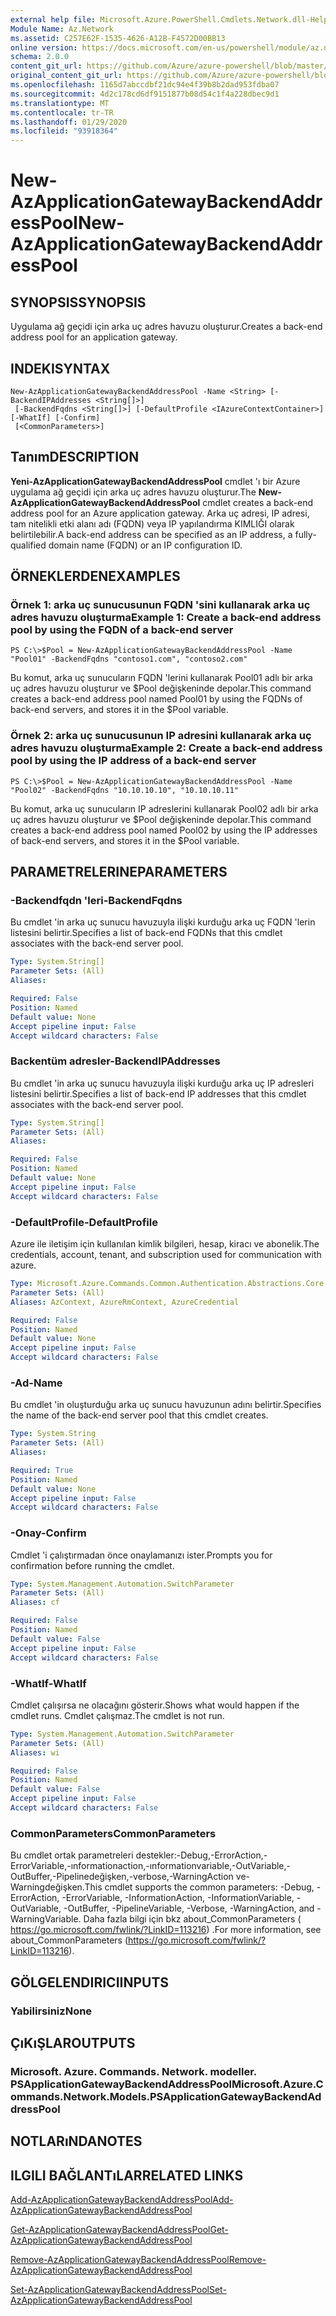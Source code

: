 ```yaml
---
external help file: Microsoft.Azure.PowerShell.Cmdlets.Network.dll-Help.xml
Module Name: Az.Network
ms.assetid: C257E62F-1535-4626-A12B-F4572D00BB13
online version: https://docs.microsoft.com/en-us/powershell/module/az.network/new-azapplicationgatewaybackendaddresspool
schema: 2.0.0
content_git_url: https://github.com/Azure/azure-powershell/blob/master/src/Network/Network/help/New-AzApplicationGatewayBackendAddressPool.md
original_content_git_url: https://github.com/Azure/azure-powershell/blob/master/src/Network/Network/help/New-AzApplicationGatewayBackendAddressPool.md
ms.openlocfilehash: 1165d7abccdbf21dc94e4f39b8b2dad953fdba07
ms.sourcegitcommit: 4d2c178cd6df9151877b08d54c1f4a228dbec9d1
ms.translationtype: MT
ms.contentlocale: tr-TR
ms.lasthandoff: 01/29/2020
ms.locfileid: "93918364"
---
```

# <span data-ttu-id="bed61-101">New-AzApplicationGatewayBackendAddressPool</span><span class="sxs-lookup"><span data-stu-id="bed61-101">New-AzApplicationGatewayBackendAddressPool</span></span>

## <span data-ttu-id="bed61-102">SYNOPSIS</span><span class="sxs-lookup"><span data-stu-id="bed61-102">SYNOPSIS</span></span>
<span data-ttu-id="bed61-103">Uygulama ağ geçidi için arka uç adres havuzu oluşturur.</span><span class="sxs-lookup"><span data-stu-id="bed61-103">Creates a back-end address pool for an application gateway.</span></span>

## <span data-ttu-id="bed61-104">INDEKI</span><span class="sxs-lookup"><span data-stu-id="bed61-104">SYNTAX</span></span>

```
New-AzApplicationGatewayBackendAddressPool -Name <String> [-BackendIPAddresses <String[]>]
 [-BackendFqdns <String[]>] [-DefaultProfile <IAzureContextContainer>] [-WhatIf] [-Confirm]
 [<CommonParameters>]
```

## <span data-ttu-id="bed61-105">Tanım</span><span class="sxs-lookup"><span data-stu-id="bed61-105">DESCRIPTION</span></span>
<span data-ttu-id="bed61-106">**Yeni-AzApplicationGatewayBackendAddressPool** cmdlet 'ı bir Azure uygulama ağ geçidi için arka uç adres havuzu oluşturur.</span><span class="sxs-lookup"><span data-stu-id="bed61-106">The **New-AzApplicationGatewayBackendAddressPool** cmdlet creates a back-end address pool for an Azure application gateway.</span></span>
<span data-ttu-id="bed61-107">Arka uç adresi, IP adresi, tam nitelikli etki alanı adı (FQDN) veya IP yapılandırma KIMLIĞI olarak belirtilebilir.</span><span class="sxs-lookup"><span data-stu-id="bed61-107">A back-end address can be specified as an IP address, a fully-qualified domain name (FQDN) or an IP configuration ID.</span></span>

## <span data-ttu-id="bed61-108">ÖRNEKLERDEN</span><span class="sxs-lookup"><span data-stu-id="bed61-108">EXAMPLES</span></span>

### <span data-ttu-id="bed61-109">Örnek 1: arka uç sunucusunun FQDN 'sini kullanarak arka uç adres havuzu oluşturma</span><span class="sxs-lookup"><span data-stu-id="bed61-109">Example 1: Create a back-end address pool by using the FQDN of a back-end server</span></span>
```
PS C:\>$Pool = New-AzApplicationGatewayBackendAddressPool -Name "Pool01" -BackendFqdns "contoso1.com", "contoso2.com"
```

<span data-ttu-id="bed61-110">Bu komut, arka uç sunucuların FQDN 'lerini kullanarak Pool01 adlı bir arka uç adres havuzu oluşturur ve $Pool değişkeninde depolar.</span><span class="sxs-lookup"><span data-stu-id="bed61-110">This command creates a back-end address pool named Pool01 by using the FQDNs of back-end servers, and stores it in the $Pool variable.</span></span>

### <span data-ttu-id="bed61-111">Örnek 2: arka uç sunucusunun IP adresini kullanarak arka uç adres havuzu oluşturma</span><span class="sxs-lookup"><span data-stu-id="bed61-111">Example 2: Create a back-end address pool by using the IP address of a back-end server</span></span>
```
PS C:\>$Pool = New-AzApplicationGatewayBackendAddressPool -Name "Pool02" -BackendFqdns "10.10.10.10", "10.10.10.11"
```

<span data-ttu-id="bed61-112">Bu komut, arka uç sunucuların IP adreslerini kullanarak Pool02 adlı bir arka uç adres havuzu oluşturur ve $Pool değişkeninde depolar.</span><span class="sxs-lookup"><span data-stu-id="bed61-112">This command creates a back-end address pool named Pool02 by using the IP addresses of back-end servers, and stores it in the $Pool variable.</span></span>

## <span data-ttu-id="bed61-113">PARAMETRELERINE</span><span class="sxs-lookup"><span data-stu-id="bed61-113">PARAMETERS</span></span>

### <span data-ttu-id="bed61-114">-Backendfqdn 'leri</span><span class="sxs-lookup"><span data-stu-id="bed61-114">-BackendFqdns</span></span>
<span data-ttu-id="bed61-115">Bu cmdlet 'in arka uç sunucu havuzuyla ilişki kurduğu arka uç FQDN 'lerin listesini belirtir.</span><span class="sxs-lookup"><span data-stu-id="bed61-115">Specifies a list of back-end FQDNs that this cmdlet associates with the back-end server pool.</span></span>

```yaml
Type: System.String[]
Parameter Sets: (All)
Aliases:

Required: False
Position: Named
Default value: None
Accept pipeline input: False
Accept wildcard characters: False
```

### <span data-ttu-id="bed61-116">Backentüm adresler</span><span class="sxs-lookup"><span data-stu-id="bed61-116">-BackendIPAddresses</span></span>
<span data-ttu-id="bed61-117">Bu cmdlet 'in arka uç sunucu havuzuyla ilişki kurduğu arka uç IP adresleri listesini belirtir.</span><span class="sxs-lookup"><span data-stu-id="bed61-117">Specifies a list of back-end IP addresses that this cmdlet associates with the back-end server pool.</span></span>

```yaml
Type: System.String[]
Parameter Sets: (All)
Aliases:

Required: False
Position: Named
Default value: None
Accept pipeline input: False
Accept wildcard characters: False
```

### <span data-ttu-id="bed61-118">-DefaultProfile</span><span class="sxs-lookup"><span data-stu-id="bed61-118">-DefaultProfile</span></span>
<span data-ttu-id="bed61-119">Azure ile iletişim için kullanılan kimlik bilgileri, hesap, kiracı ve abonelik.</span><span class="sxs-lookup"><span data-stu-id="bed61-119">The credentials, account, tenant, and subscription used for communication with azure.</span></span>

```yaml
Type: Microsoft.Azure.Commands.Common.Authentication.Abstractions.Core.IAzureContextContainer
Parameter Sets: (All)
Aliases: AzContext, AzureRmContext, AzureCredential

Required: False
Position: Named
Default value: None
Accept pipeline input: False
Accept wildcard characters: False
```

### <span data-ttu-id="bed61-120">-Ad</span><span class="sxs-lookup"><span data-stu-id="bed61-120">-Name</span></span>
<span data-ttu-id="bed61-121">Bu cmdlet 'in oluşturduğu arka uç sunucu havuzunun adını belirtir.</span><span class="sxs-lookup"><span data-stu-id="bed61-121">Specifies the name of the back-end server pool that this cmdlet creates.</span></span>

```yaml
Type: System.String
Parameter Sets: (All)
Aliases:

Required: True
Position: Named
Default value: None
Accept pipeline input: False
Accept wildcard characters: False
```

### <span data-ttu-id="bed61-122">-Onay</span><span class="sxs-lookup"><span data-stu-id="bed61-122">-Confirm</span></span>
<span data-ttu-id="bed61-123">Cmdlet 'i çalıştırmadan önce onaylamanızı ister.</span><span class="sxs-lookup"><span data-stu-id="bed61-123">Prompts you for confirmation before running the cmdlet.</span></span>

```yaml
Type: System.Management.Automation.SwitchParameter
Parameter Sets: (All)
Aliases: cf

Required: False
Position: Named
Default value: False
Accept pipeline input: False
Accept wildcard characters: False
```

### <span data-ttu-id="bed61-124">-WhatIf</span><span class="sxs-lookup"><span data-stu-id="bed61-124">-WhatIf</span></span>
<span data-ttu-id="bed61-125">Cmdlet çalışırsa ne olacağını gösterir.</span><span class="sxs-lookup"><span data-stu-id="bed61-125">Shows what would happen if the cmdlet runs.</span></span>
<span data-ttu-id="bed61-126">Cmdlet çalışmaz.</span><span class="sxs-lookup"><span data-stu-id="bed61-126">The cmdlet is not run.</span></span>

```yaml
Type: System.Management.Automation.SwitchParameter
Parameter Sets: (All)
Aliases: wi

Required: False
Position: Named
Default value: False
Accept pipeline input: False
Accept wildcard characters: False
```

### <span data-ttu-id="bed61-127">CommonParameters</span><span class="sxs-lookup"><span data-stu-id="bed61-127">CommonParameters</span></span>
<span data-ttu-id="bed61-128">Bu cmdlet ortak parametreleri destekler:-Debug,-ErrorAction,-ErrorVariable,-ınformationaction,-ınformationvariable,-OutVariable,-OutBuffer,-Pipelinedeğişken,-verbose,-WarningAction ve-Warningdeğişken.</span><span class="sxs-lookup"><span data-stu-id="bed61-128">This cmdlet supports the common parameters: -Debug, -ErrorAction, -ErrorVariable, -InformationAction, -InformationVariable, -OutVariable, -OutBuffer, -PipelineVariable, -Verbose, -WarningAction, and -WarningVariable.</span></span> <span data-ttu-id="bed61-129">Daha fazla bilgi için bkz about_CommonParameters ( https://go.microsoft.com/fwlink/?LinkID=113216) .</span><span class="sxs-lookup"><span data-stu-id="bed61-129">For more information, see about_CommonParameters (https://go.microsoft.com/fwlink/?LinkID=113216).</span></span>

## <span data-ttu-id="bed61-130">GÖLGELENDIRICI</span><span class="sxs-lookup"><span data-stu-id="bed61-130">INPUTS</span></span>

### <span data-ttu-id="bed61-131">Yabilirsiniz</span><span class="sxs-lookup"><span data-stu-id="bed61-131">None</span></span>

## <span data-ttu-id="bed61-132">ÇıKıŞLAR</span><span class="sxs-lookup"><span data-stu-id="bed61-132">OUTPUTS</span></span>

### <span data-ttu-id="bed61-133">Microsoft. Azure. Commands. Network. modeller. PSApplicationGatewayBackendAddressPool</span><span class="sxs-lookup"><span data-stu-id="bed61-133">Microsoft.Azure.Commands.Network.Models.PSApplicationGatewayBackendAddressPool</span></span>

## <span data-ttu-id="bed61-134">NOTLARıNDA</span><span class="sxs-lookup"><span data-stu-id="bed61-134">NOTES</span></span>

## <span data-ttu-id="bed61-135">ILGILI BAĞLANTıLAR</span><span class="sxs-lookup"><span data-stu-id="bed61-135">RELATED LINKS</span></span>

[<span data-ttu-id="bed61-136">Add-AzApplicationGatewayBackendAddressPool</span><span class="sxs-lookup"><span data-stu-id="bed61-136">Add-AzApplicationGatewayBackendAddressPool</span></span>](./Add-AzApplicationGatewayBackendAddressPool.md)

[<span data-ttu-id="bed61-137">Get-AzApplicationGatewayBackendAddressPool</span><span class="sxs-lookup"><span data-stu-id="bed61-137">Get-AzApplicationGatewayBackendAddressPool</span></span>](./Get-AzApplicationGatewayBackendAddressPool.md)

[<span data-ttu-id="bed61-138">Remove-AzApplicationGatewayBackendAddressPool</span><span class="sxs-lookup"><span data-stu-id="bed61-138">Remove-AzApplicationGatewayBackendAddressPool</span></span>](./Remove-AzApplicationGatewayBackendAddressPool.md)

[<span data-ttu-id="bed61-139">Set-AzApplicationGatewayBackendAddressPool</span><span class="sxs-lookup"><span data-stu-id="bed61-139">Set-AzApplicationGatewayBackendAddressPool</span></span>](./Set-AzApplicationGatewayBackendAddressPool.md)


